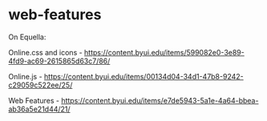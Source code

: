 # web-features

On Equella:

Online.css and icons - https://content.byui.edu/items/599082e0-3e89-4fd9-ac69-2615865d63c7/86/

Online.js - https://content.byui.edu/items/00134d04-34d1-47b8-9242-c29059c522ee/25/

Web Features - https://content.byui.edu/items/e7de5943-5a1e-4a64-bbea-ab36a5e21d44/21/
